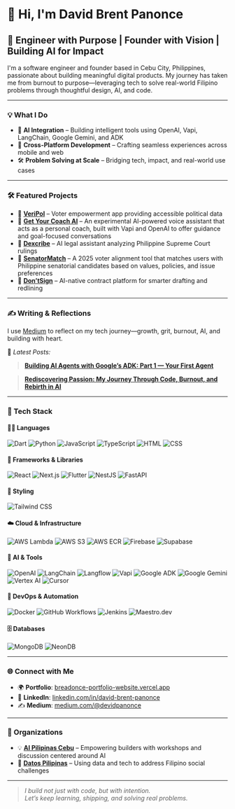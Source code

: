# 👋 Hi, I'm David Brent Panonce

## 🚀 Engineer with Purpose | Founder with Vision | Building AI for Impact

I'm a software engineer and founder based in Cebu City, Philippines, passionate about building meaningful digital products. My journey has taken me from burnout to purpose—leveraging tech to solve real-world Filipino problems through thoughtful design, AI, and code.

---

### 💡 What I Do

- 🧠 **AI Integration** – Building intelligent tools using OpenAI, Vapi, LangChain, Google Gemini, and ADK  
- 🧩 **Cross-Platform Development** – Crafting seamless experiences across mobile and web  
- 🛠️ **Problem Solving at Scale** – Bridging tech, impact, and real-world use cases  

---

### 🛠️ Featured Projects
- 🔹 **[VeriPol](https://breadonce-portfolio-website.vercel.app/#projects)** – Voter empowerment app providing accessible political data  
- 🔹 **[Get Your Coach AI](https://getyourcoach.ai/)** – An experimental AI-powered voice assistant that acts as a personal coach, built with Vapi and OpenAI to offer guidance and goal-focused conversations
- 🔹 **[Dexcribe](https://breadonce-portfolio-website.vercel.app/#projects)** – AI legal assistant analyzing Philippine Supreme Court rulings  
- 🔹 **[SenatorMatch](https://senator-match.vercel.app/)** – A 2025 voter alignment tool that matches users with Philippine senatorial candidates based on values, policies, and issue preferences  
- 🔹 **[Don’tSign](https://breadonce-portfolio-website.vercel.app/#projects)** – AI-native contract platform for smarter drafting and redlining  

---

### ✍️ Writing & Reflections

I use [Medium](https://medium.com/@devidpanonce) to reflect on my tech journey—growth, grit, burnout, AI, and building with heart.

📘 *Latest Posts:*
> [**Building AI Agents with Google’s ADK: Part 1 — Your First Agent**](https://medium.com/@devidpanonce/building-ai-agents-with-googles-adk-part-1-your-first-agent-2cb61c9d5f3b)

> [**Rediscovering Passion: My Journey Through Code, Burnout, and Rebirth in AI**](https://medium.com/@devidpanonce/rediscovering-passion-my-journey-through-code-burnout-and-rebirth-in-ai-b3213d2d014b)


---

### 🧰 Tech Stack

#### 🧑‍💻 Languages
![Dart](https://img.shields.io/badge/Dart-0175C2?style=for-the-badge&logo=dart&logoColor=white)
![Python](https://img.shields.io/badge/Python-3776AB?style=for-the-badge&logo=python&logoColor=white)
![JavaScript](https://img.shields.io/badge/JavaScript-F7DF1E?style=for-the-badge&logo=javascript&logoColor=black)
![TypeScript](https://img.shields.io/badge/TypeScript-3178C6?style=for-the-badge&logo=typescript&logoColor=white)
![HTML](https://img.shields.io/badge/HTML-E34F26?style=for-the-badge&logo=html5&logoColor=white)
![CSS](https://img.shields.io/badge/CSS-1572B6?style=for-the-badge&logo=css3&logoColor=white)

#### 🧱 Frameworks & Libraries
![React](https://img.shields.io/badge/React-20232A?style=for-the-badge&logo=react&logoColor=61DAFB)
![Next.js](https://img.shields.io/badge/Next.js-000000?style=for-the-badge&logo=nextdotjs&logoColor=white)
![Flutter](https://img.shields.io/badge/Flutter-%20Mobile%20&%20Web%20Apps%20+%20App%20Store%20%2F%20Play%20Deployments-02569B?style=for-the-badge&logo=flutter&logoColor=white)
![NestJS](https://img.shields.io/badge/NestJS-E0234E?style=for-the-badge&logo=nestjs&logoColor=white)
![FastAPI](https://img.shields.io/badge/FastAPI-005571?style=for-the-badge&logo=fastapi&logoColor=white)

#### 🎨 Styling
![Tailwind CSS](https://img.shields.io/badge/Tailwind_CSS-38B2AC?style=for-the-badge&logo=tailwind-css&logoColor=white)

#### ☁️ Cloud & Infrastructure
![AWS Lambda](https://img.shields.io/badge/AWS_Lambda-FF9900?style=for-the-badge&logo=awslambda&logoColor=white)
![AWS S3](https://img.shields.io/badge/AWS_S3-569A31?style=for-the-badge&logo=amazon-s3&logoColor=white)
![AWS ECR](https://img.shields.io/badge/AWS_ECR-FF9900?style=for-the-badge&logo=amazonaws&logoColor=white)
![Firebase](https://img.shields.io/badge/Firebase-FFCA28?style=for-the-badge&logo=firebase&logoColor=black)
![Supabase](https://img.shields.io/badge/Supabase-3ECF8E?style=for-the-badge&logo=supabase&logoColor=white)

#### 🧠 AI & Tools
![OpenAI](https://img.shields.io/badge/OpenAI-412991?style=for-the-badge&logo=openai&logoColor=white)
![LangChain](https://img.shields.io/badge/LangChain-000000?style=for-the-badge)
![Langflow](https://img.shields.io/badge/Langflow-4B9BE5?style=for-the-badge)
![Vapi](https://img.shields.io/badge/Vapi_AI-000000?style=for-the-badge)
![Google ADK](https://img.shields.io/badge/Google_ADK-34A853?style=for-the-badge&logo=google&logoColor=white)
![Google Gemini](https://img.shields.io/badge/Google_Gemini-4285F4?style=for-the-badge&logo=google&logoColor=white)
![Vertex AI](https://img.shields.io/badge/Vertex_AI-1A73E8?style=for-the-badge&logo=googlecloud&logoColor=white)
![Cursor](https://img.shields.io/badge/Cursor_AI-6E57E0?style=for-the-badge)

#### 🧪 DevOps & Automation
![Docker](https://img.shields.io/badge/Docker-2496ED?style=for-the-badge&logo=docker&logoColor=white)
![GitHub Workflows](https://img.shields.io/badge/GitHub_Actions-2088FF?style=for-the-badge&logo=githubactions&logoColor=white)
![Jenkins](https://img.shields.io/badge/Jenkins-D24939?style=for-the-badge&logo=jenkins&logoColor=white)
![Maestro.dev](https://img.shields.io/badge/Maestro.dev-A020F0?style=for-the-badge)

#### 🗄️ Databases
![MongoDB](https://img.shields.io/badge/MongoDB-4EA94B?style=for-the-badge&logo=mongodb&logoColor=white)
![NeonDB](https://img.shields.io/badge/NeonDB-0081C9?style=for-the-badge&logo=postgresql&logoColor=white)

---

### 🌐 Connect with Me

- 🌍 **Portfolio**: [breadonce-portfolio-website.vercel.app](https://breadonce-portfolio-website.vercel.app/)
- 💼 **LinkedIn**: [linkedin.com/in/david-brent-panonce](https://www.linkedin.com/in/david-brent-panonce/)
- ✍️ **Medium**: [medium.com/@devidpanonce](https://medium.com/@devidpanonce)

---

### 🏢 Organizations

- 💡 **[AI Pilipinas Cebu](https://www.facebook.com/aipilipinascebu/)** – Empowering builders with workshops and discussion centered around AI
- 🧠 **[Datos Pilipinas](https://datospilipinas.com/#/)** – Using data and tech to address Filipino social challenges

---

> *I build not just with code, but with intention.*  
> *Let’s keep learning, shipping, and solving real problems.*

